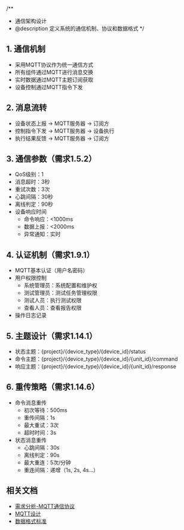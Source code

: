 /**
 * 通信架构设计
 * @description 定义系统的通信机制、协议和数据格式
 */

## 1. 通信机制
- 采用MQTT协议作为统一通信方式
- 所有组件通过MQTT进行消息交换
- 实时数据通过MQTT主题订阅获取
- 设备控制通过MQTT指令下发

## 2. 消息流转
- 设备状态上报 -> MQTT服务器 -> 订阅方
- 控制指令下发 -> MQTT服务器 -> 设备执行
- 执行结果反馈 -> MQTT服务器 -> 订阅方

## 3. 通信参数（需求1.5.2）
- QoS级别：1
- 消息超时：3秒
- 重试次数：3次
- 心跳间隔：30秒
- 离线判定：90秒
- 设备响应时间
  * 命令响应：<1000ms
  * 数据上报：<2000ms
  * 异常通知：实时

## 4. 认证机制（需求1.9.1）
- MQTT基本认证（用户名密码）
- 用户权限控制
  * 系统管理员：系统配置和维护权
  * 测试管理员：测试任务管理权限
  * 测试人员：执行测试权限
  * 查看人员：查看报告权限
- 操作日志记录

## 5. 主题设计（需求1.14.1）
- 状态主题：{project}/{device_type}/{device_id}/status
- 命令主题：{project}/{device_type}/{device_id}/{unit_id}/command
- 响应主题：{project}/{device_type}/{device_id}/{unit_id}/response

## 6. 重传策略（需求1.14.6）
- 命令消息重传
  * 初次等待：500ms
  * 重传间隔：1s
  * 最大重试：3次
  * 超时时间：3s
- 状态消息重传
  * 心跳间隔：30s
  * 离线判定：90s
  * 最大重连：5次/分钟
  * 重连间隔：递增（1s, 2s, 4s...）

## 相关文档
- [需求分析-MQTT通信协议](../01-requirements/requirement-analysis.md#114-mqtt通信协议)
- [MQTT设计](../03-detailed-design/backend/mqtt-design.md)
- [数据格式标准](../03-detailed-design/00-common/data-format-standard.md)
